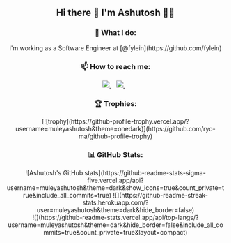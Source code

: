 <h2 align=center>Hi there 👋 I'm Ashutosh 👨‍💻</h2>

<h3 align=center>🔭 What I do: </h3>
<p align=center>
  I'm working as a Software Engineer at [@fylein](https://github.com/fylein)
</p>

<h3 align=center>📫 How to reach me:</h3>

<p align=center>
  <a href="https://www.linkedin.com/in/muleyashutosh/">
    <img src="https://img.shields.io/badge/linkedin-%230077B5.svg?&style=for-the-badge&logo=linkedin&logoColor=white" />
  </a>&nbsp;&nbsp;
  
  <a href="https://x.com/muley_ashu/">
    <img src="https://img.shields.io/badge/X-000000?style=for-the-badge&logo=x&logoColor=white" />
  </a>&nbsp;&nbsp;
</p>


<h3 align=center>🏆 Trophies:</h3>
<p align=center>
  [![trophy](https://github-profile-trophy.vercel.app/?username=muleyashutosh&theme=onedark)](https://github.com/ryo-ma/github-profile-trophy)
</p>

<h3 align=center>📊 GitHub Stats:</h3>
<p align=center>
  ![Ashutosh's GitHub stats](https://github-readme-stats-sigma-five.vercel.app/api?username=muleyashutosh&theme=dark&show_icons=true&count_private=true&include_all_commits=true)
  ![](https://github-readme-streak-stats.herokuapp.com/?user=muleyashutosh&theme=dark&hide_border=false)<br/>
  ![](https://github-readme-stats.vercel.app/api/top-langs/?username=muleyashutosh&theme=dark&hide_border=false&include_all_commits=true&count_private=true&layout=compact)
</p>
